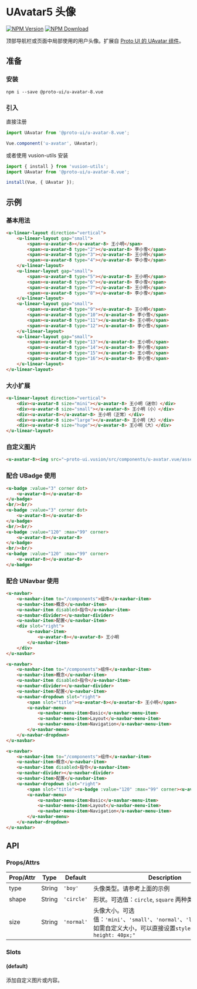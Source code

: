 # UAvatar5 头像

<s-component-labels :labels="[
    'UI 组件', '行内展示',
]"></s-component-labels>

[![NPM Version][npm-img]][npm-url]
[![NPM Download][download-img]][download-url]

[npm-img]: http://img.shields.io/npm/v/@proto-ui/u-avatar-8.vue.svg?style=flat-square
[npm-url]: http://npmjs.org/package/@proto-ui/u-avatar-8.vue
[download-img]: https://img.shields.io/npm/dm/@proto-ui/u-avatar-8.vue.svg?style=flat-square
[download-url]: https://npmjs.org/package/@proto-ui/u-avatar-8.vue

顶部导航栏或页面中局部使用的用户头像。扩展自 [Proto UI 的 UAvatar 组件](https://vusion.github.io/proto-ui/u-avatar)。

<u-linear-layout gap="small" direction="vertical">
    <u-linear-layout gap="small">
        <u-avatar-8></u-avatar-8>
        <u-avatar-8 type="2"></u-avatar-8>
        <u-avatar-8 type="3"></u-avatar-8>
        <u-avatar-8 type="4"></u-avatar-8>
    </u-linear-layout>
    <u-linear-layout gap="small">
        <u-avatar-8 type="5"></u-avatar-8>
        <u-avatar-8 type="6"></u-avatar-8>
        <u-avatar-8 type="7"></u-avatar-8>
        <u-avatar-8 type="8"></u-avatar-8>
    </u-linear-layout>
    <u-linear-layout gap="small">
        <u-avatar-8 type="9"></u-avatar-8>
        <u-avatar-8 type="10"></u-avatar-8>
        <u-avatar-8 type="11"></u-avatar-8>
        <u-avatar-8 type="12"></u-avatar-8>
    </u-linear-layout>
    <u-linear-layout gap="small">
        <u-avatar-8 type="13"></u-avatar-8>
        <u-avatar-8 type="14"></u-avatar-8>
        <u-avatar-8 type="15"></u-avatar-8>
        <u-avatar-8 type="16"></u-avatar-8>
    </u-linear-layout>
</u-linear-layout>

## 准备

### 安装

``` shell
npm i --save @proto-ui/u-avatar-8.vue
```

### 引入

直接注册

``` js
import UAvatar from '@proto-ui/u-avatar-8.vue';

Vue.component('u-avatar', UAvatar);
```

或者使用 vusion-utils 安装

``` js
import { install } from 'vusion-utils';
import UAvatar from '@proto-ui/u-avatar-8.vue';

install(Vue, { UAvatar });
```

## 示例
### 基本用法

``` html
<u-linear-layout direction="vertical">
    <u-linear-layout gap="small">
        <span><u-avatar-8></u-avatar-8> 王小明</span>
        <span><u-avatar-8 type="2"></u-avatar-8> 李小雪</span>
        <span><u-avatar-8 type="3"></u-avatar-8> 王小明</span>
        <span><u-avatar-8 type="4"></u-avatar-8> 李小雪</span>
    </u-linear-layout>
    <u-linear-layout gap="small">
        <span><u-avatar-8 type="5"></u-avatar-8> 王小明</span>
        <span><u-avatar-8 type="6"></u-avatar-8> 李小雪</span>
        <span><u-avatar-8 type="7"></u-avatar-8> 王小明</span>
        <span><u-avatar-8 type="8"></u-avatar-8> 李小雪</span>
    </u-linear-layout>
    <u-linear-layout gap="small">
        <span><u-avatar-8 type="9"></u-avatar-8> 王小明</span>
        <span><u-avatar-8 type="10"></u-avatar-8> 李小雪</span>
        <span><u-avatar-8 type="11"></u-avatar-8> 王小明</span>
        <span><u-avatar-8 type="12"></u-avatar-8> 李小雪</span>
    </u-linear-layout>
    <u-linear-layout gap="small">
        <span><u-avatar-8 type="13"></u-avatar-8> 王小明</span>
        <span><u-avatar-8 type="14"></u-avatar-8> 李小雪</span>
        <span><u-avatar-8 type="15"></u-avatar-8> 王小明</span>
        <span><u-avatar-8 type="16"></u-avatar-8> 李小雪</span>
    </u-linear-layout>
</u-linear-layout>
```

### 大小扩展

``` html
<u-linear-layout direction="vertical">
    <div><u-avatar-8 size="mini"></u-avatar-8> 王小明（迷你）</div>
    <div><u-avatar-8 size="small"></u-avatar-8> 王小明（小）</div>
    <div><u-avatar-8></u-avatar-8> 王小明（正常）</div>
    <div><u-avatar-8 size="large"></u-avatar-8> 王小明（大）</div>
    <div><u-avatar-8 size="huge"></u-avatar-8> 王小明（大）</div>
</u-linear-layout>
```

### 自定义图片

``` html
<u-avatar-8><img src="~proto-ui.vusion/src/components/u-avatar.vue/assets/music.png"></u-avatar-8> 多多
```

### 配合 UBadge 使用

```html
<u-badge :value="3" corner dot>
    <u-avatar-8></u-avatar-8>
</u-badge>
<br/><br/>
<u-badge :value="3" corner dot>
    <u-avatar-8></u-avatar-8>
</u-badge>
<br/><br/>
<u-badge :value="120" :max="99" corner>
    <u-avatar-8></u-avatar-8>
</u-badge>
<br/><br/>
<u-badge :value="120" :max="99" corner>
    <u-avatar-8></u-avatar-8>
</u-badge>
```

### 配合 UNavbar 使用

``` html
<u-navbar>
    <u-navbar-item to="/components">组件</u-navbar-item>
    <u-navbar-item>概念</u-navbar-item>
    <u-navbar-item disabled>指令</u-navbar-item>
    <u-navbar-divider></u-navbar-divider>
    <u-navbar-item>配置</u-navbar-item>
    <div slot="right">
        <u-navbar-item>
            <u-avatar-8></u-avatar-8> 王小明
        </u-navbar-item>
    </div>
</u-navbar>
```

``` html
<u-navbar>
    <u-navbar-item to="/components">组件</u-navbar-item>
    <u-navbar-item>概念</u-navbar-item>
    <u-navbar-item disabled>指令</u-navbar-item>
    <u-navbar-divider></u-navbar-divider>
    <u-navbar-item>配置</u-navbar-item>
    <u-navbar-dropdown slot="right">
        <span slot="title"><u-avatar-8></u-avatar-8> 王小明</span>
        <u-navbar-menu>
            <u-navbar-menu-item>Basic</u-navbar-menu-item>
            <u-navbar-menu-item>Layout</u-navbar-menu-item>
            <u-navbar-menu-item>Navigation</u-navbar-menu-item>
        </u-navbar-menu>
    </u-navbar-dropdown>
</u-navbar>
```

``` html
<u-navbar>
    <u-navbar-item to="/components">组件</u-navbar-item>
    <u-navbar-item>概念</u-navbar-item>
    <u-navbar-item disabled>指令</u-navbar-item>
    <u-navbar-divider></u-navbar-divider>
    <u-navbar-item>配置</u-navbar-item>
    <u-navbar-dropdown slot="right">
        <span slot="title"><u-badge :value="120" :max="99" corner><u-avatar-8></u-avatar-8></u-badge> 王小明</span>
        <u-navbar-menu>
            <u-navbar-menu-item>Basic</u-navbar-menu-item>
            <u-navbar-menu-item>Layout</u-navbar-menu-item>
            <u-navbar-menu-item>Navigation</u-navbar-menu-item>
        </u-navbar-menu>
    </u-navbar-dropdown>
</u-navbar>
```

## API

### Props/Attrs

| Prop/Attr | Type | Default | Description |
| --------- | ---- | ------- | ----------- |
| type | String | `'boy'` | 头像类型。请参考上面的示例 |
| shape | String | `'circle'` | 形状。可选值：`circle`, `square` 两种类型 |
| size | String | `'normal'` | 头像大小。可选值：`'mini'`、`'small'`、`'normal'`、`'large'`、`'huge'`。如需自定义大小，可以直接设置`style="width: 40px; height: 40px;"` |

### Slots

#### (default)

添加自定义图片或内容。
